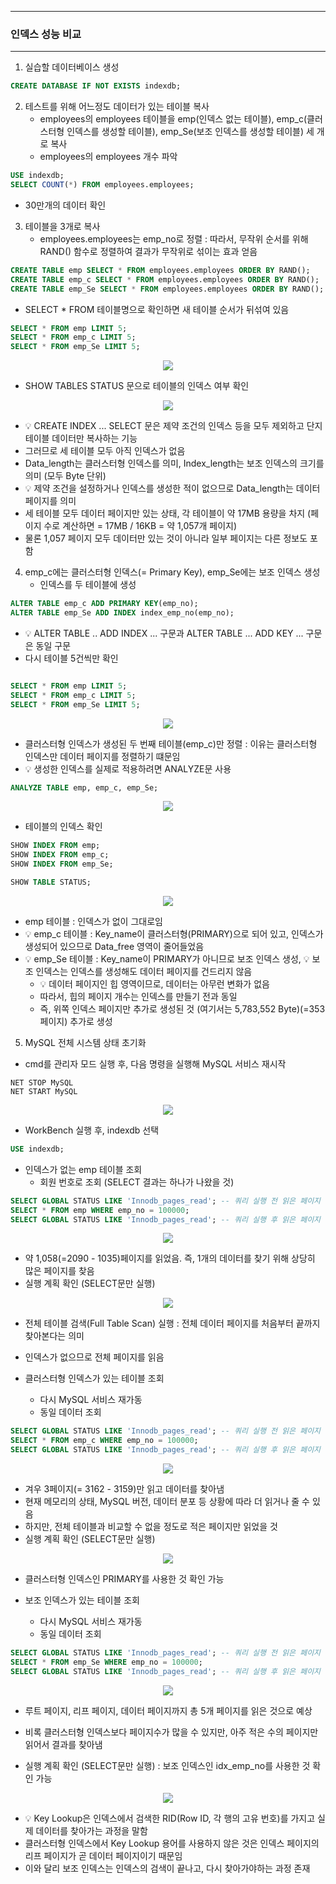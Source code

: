-----
### 인덱스 성능 비교
-----
1. 실습할 데이터베이스 생성
```sql
CREATE DATABASE IF NOT EXISTS indexdb;
```

2. 테스트를 위해 어느정도 데이터가 있는 테이블 복사
   - employees의 employees 테이블을 emp(인덱스 없는 테이블), emp_c(클러스터형 인덱스를 생성할 테이블), emp_Se(보조 인덱스를 생성할 테이블) 세 개로 복사
   - employees의 employees 개수 파악
```sql
USE indexdb;
SELECT COUNT(*) FROM employees.employees;
```
  - 30만개의 데이터 확인

3. 테이블을 3개로 복사
   - employees.employees는 emp_no로 정렬 : 따라서, 무작위 순서를 위해 RAND() 함수로 정렬하여 결과가 무작위로 섞이는 효과 얻음
```sql
CREATE TABLE emp SELECT * FROM employees.employees ORDER BY RAND();
CREATE TABLE emp_c SELECT * FROM employees.employees ORDER BY RAND();
CREATE TABLE emp_Se SELECT * FROM employees.employees ORDER BY RAND();
```

  - SELECT * FROM 테이블명으로 확인하면 새 테이블 순서가 뒤섞여 있음
```sql
SELECT * FROM emp LIMIT 5;
SELECT * FROM emp_c LIMIT 5;
SELECT * FROM emp_Se LIMIT 5;
```
<div align="center">
<img src="https://github.com/user-attachments/assets/ad696146-bd18-4b01-ab39-b408879f816d">
</div>

  - SHOW TABLES STATUS 문으로 테이블의 인덱스 여부 확인
<div align="center">
<img src="https://github.com/user-attachments/assets/cf9764f6-6308-4d31-b678-894907257572">
</div>

  - 💡 CREATE INDEX ... SELECT 문은 제약 조건의 인덱스 등을 모두 제외하고 단지 테이블 데이터만 복사하는 기능
  - 그러므로 세 테이블 모두 아직 인덱스가 없음
  - Data_length는 클러스터형 인덱스를 의미, Index_length는 보조 인덱스의 크기를 의미 (모두 Byte 단위)
  - 💡 제약 조건을 설정하거나 인덱스를 생성한 적이 없으므로 Data_length는 데이터 페이지를 의미
  - 세 테이블 모두 데이터 페이지만 있는 상태, 각 테이블이 약 17MB 용량을 차지 (페이지 수로 계산하면 = 17MB / 16KB = 약 1,057개 페이지)
  - 물론 1,057 페이지 모두 데이터만 있는 것이 아니라 일부 페이지는 다른 정보도 포함

4. emp_c에는 클러스터형 인덱스(= Primary Key), emp_Se에는 보조 인덱스 생성
   - 인덱스를 두 테이블에 생성
```sql
ALTER TABLE emp_c ADD PRIMARY KEY(emp_no);
ALTER TABLE emp_Se ADD INDEX index_emp_no(emp_no);
```
  - 💡 ALTER TABLE .. ADD INDEX ... 구문과 ALTER TABLE ... ADD KEY ... 구문은 동일 구문
  - 다시 테이블 5건씩만 확인
```sql

SELECT * FROM emp LIMIT 5;
SELECT * FROM emp_c LIMIT 5;
SELECT * FROM emp_Se LIMIT 5;
```
<div align="center">
<img src="https://github.com/user-attachments/assets/acdf6a90-4691-4f10-b040-45d666c38be9">
</div>

  - 클러스터형 인덱스가 생성된 두 번째 테이블(emp_c)만 정렬 : 이유는 클러스터형 인덱스만 데이터 페이지를 정렬하기 떄문임
  - 💡 생성한 인덱스를 실제로 적용하려면 ANALYZE문 사용
```sql
ANALYZE TABLE emp, emp_c, emp_Se;
```
<div align="center">
<img src="https://github.com/user-attachments/assets/8bd9bcc9-1610-4762-8b9c-1dff00455ecd">
</div>

  - 테이블의 인덱스 확인
```sql
SHOW INDEX FROM emp;
SHOW INDEX FROM emp_c;
SHOW INDEX FROM emp_Se;

SHOW TABLE STATUS;
```
<div align="center">
<img src="https://github.com/user-attachments/assets/1261abec-0aa9-4eb8-a45e-96d62fdd8d2d">
</div>

  - emp 테이블 : 인덱스가 없이 그대로임
  - 💡 emp_c 테이블 : Key_name이 클러스터형(PRIMARY)으로 되어 있고, 인덱스가 생성되어 있으므로 Data_free 영역이 줄어들었음
  - 💡 emp_Se 테이블 : Key_name이 PRIMARY가 아니므로 보조 인덱스 생성, 💡 보조 인덱스는 인덱스를 생성해도 데이터 페이지를 건드리지 않음
    + 💡 데이터 페이지인 힙 영역이므로, 데이터는 아무런 변화가 없음
    + 따라서, 힙의 페이지 개수는 인덱스를 만들기 전과 동일
    + 즉, 위쪽 인덱스 페이지만 추가로 생성된 것 (여기서는 5,783,552 Byte)(=353 페이지) 추가로 생성

5. MySQL 전체 시스템 상태 초기화
  - cmd를 관리자 모드 실행 후, 다음 명령을 실행해 MySQL 서비스 재시작
```
NET STOP MySQL
NET START MySQL
```
<div align="center">
<img src="https://github.com/user-attachments/assets/480b325c-041a-4032-802d-fe1671709b71">
</div>

  - WorkBench 실행 후, indexdb 선택
```sql
USE indexdb;
```

  - 인덱스가 없는 emp 테이블 조회
    + 회원 번호로 조회 (SELECT 결과는 하나가 나왔을 것)
```sql
SELECT GLOBAL STATUS LIKE 'Innodb_pages_read'; -- 쿼리 실행 전 읽은 페이지 수
SELECT * FROM emp WHERE emp_no = 100000;
SELECT GLOBAL STATUS LIKE 'Innodb_pages_read'; -- 쿼리 실행 후 읽은 페이지 수
```
<div align="center">
<img src="https://github.com/user-attachments/assets/3cb2beb3-40ae-4a28-a599-05128f517bee">
</div>

  - 약 1,058(=2090 - 1035)페이지를 읽었음. 즉, 1개의 데이터를 찾기 위해 상당히 많은 페이지를 찾음
  - 실행 계획 확인 (SELECT문만 실행)
<div align="center">
<img src="https://github.com/user-attachments/assets/6357d7aa-a81a-4bfb-9238-521430932acc">
</div>

  - 전체 테이블 검색(Full Table Scan) 실행 : 전체 데이터 페이지를 처음부터 끝까지 찾아본다는 의미
  - 인덱스가 없으므로 전체 페이지를 읽음

  - 클러스터형 인덱스가 있는 테이블 조회
    + 다시 MySQL 서비스 재가동
    + 동일 데이터 조회
```sql
SELECT GLOBAL STATUS LIKE 'Innodb_pages_read'; -- 쿼리 실행 전 읽은 페이지 수
SELECT * FROM emp_c WHERE emp_no = 100000;
SELECT GLOBAL STATUS LIKE 'Innodb_pages_read'; -- 쿼리 실행 후 읽은 페이지 수
```
<div align="center">
<img src="https://github.com/user-attachments/assets/a1628638-a573-4643-bd12-a25c33fb8d7d">
</div>

  - 겨우 3페이지(= 3162 - 3159)만 읽고 데이터를 찾아냄
  - 현재 메모리의 상태, MySQL 버전, 데이터 분포 등 상황에 따라 더 읽거나 줄 수 있음
  - 하지만, 전체 테이블과 비교할 수 없을 정도로 적은 페이지만 읽었을 것
  - 실행 계획 확인 (SELECT문만 실행)
<div align="center">
<img src="https://github.com/user-attachments/assets/99c4240b-3b80-4ff1-8fae-084c5ddb81c0">
</div>

  - 클러스터형 인덱스인 PRIMARY를 사용한 것 확인 가능

  - 보조 인덱스가 있는 테이블 조회
    + 다시 MySQL 서비스 재가동
    + 동일 데이터 조회
```sql
SELECT GLOBAL STATUS LIKE 'Innodb_pages_read'; -- 쿼리 실행 전 읽은 페이지 수
SELECT * FROM emp_Se WHERE emp_no = 100000;
SELECT GLOBAL STATUS LIKE 'Innodb_pages_read'; -- 쿼리 실행 후 읽은 페이지 수
```
<div align="center">
<img src="https://github.com/user-attachments/assets/d0109ecd-6a7b-48d7-91b9-bcb279b6c1af">
</div>

  - 루트 페이지, 리프 페이지, 데이터 페이지까지 총 5개 페이지를 읽은 것으로 예상
  - 비록 클러스터형 인덱스보다 페이지수가 많을 수 있지만, 아주 적은 수의 페이지만 읽어서 결과를 찾아냄

  - 실행 계획 확인 (SELECT문만 실행) : 보조 인덱스인 idx_emp_no를 사용한 것 확인 가능
<div align="center">
<img src="https://github.com/user-attachments/assets/a055c7f4-df2e-4c9b-b41b-264436267c76">
</div>

  - 💡 Key Lookup은 인덱스에서 검색한 RID(Row ID, 각 행의 고유 번호)를 가지고 실제 데이터를 찾아가는 과정을 말함
  - 클러스터형 인덱스에서 Key Lookup 용어를 사용하지 않은 것은 인덱스 페이지의 리프 페이지가 곧 데이터 페이지이기 때문임
  - 이와 달리 보조 인덱스는 인덱스의 검색이 끝나고, 다시 찾아가야하는 과정 존재

